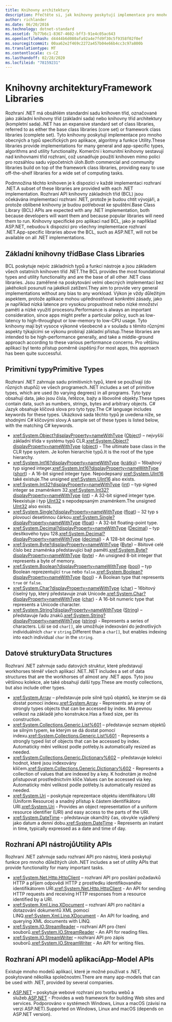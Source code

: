 ```yaml
---
title: Knihovny architektury
description: Přečtěte si, jak knihovny poskytují implementace pro mnoho obecných typů, algoritmů a funkcí, které jsou specifické pro aplikaci.
author: richlander
ms.date: 06/20/2016
ms.technology: dotnet-standard
ms.assetid: 7b77b6c1-8367-4602-bff3-91e4c05ac643
ms.openlocfilehash: d4444b6d080afa92a4e7fd9f30c5f9358f02f0ef
ms.sourcegitcommit: 00aa62e2f469c2272a457b04e66b4cc3c97a800b
ms.translationtype: MT
ms.contentlocale: cs-CZ
ms.lasthandoff: 02/28/2020
ms.locfileid: "78159231"
---
```

# <a name="framework-libraries"></a><span data-ttu-id="b1a66-103">Knihovny architektury</span><span class="sxs-lookup"><span data-stu-id="b1a66-103">Framework Libraries</span></span>

<span data-ttu-id="b1a66-104">Rozhraní .NET má obsáhlém standardní sadu knihoven tříd, označované jako základní knihovny tříd (základní sada) nebo knihovny tříd architektury (kompletní sada).</span><span class="sxs-lookup"><span data-stu-id="b1a66-104">.NET has an expansive standard set of class libraries, referred to as either the base class libraries (core set) or framework class libraries (complete set).</span></span> <span data-ttu-id="b1a66-105">Tyto knihovny poskytují implementace pro mnoho obecných a typů specifických pro aplikace, algoritmy a funkce Utility.</span><span class="sxs-lookup"><span data-stu-id="b1a66-105">These libraries provide implementations for many general and app-specific types, algorithms and utility functionality.</span></span> <span data-ttu-id="b1a66-106">Komerční i komunitní knihovny sestavují nad knihovnami tříd rozhraní, což usnadňuje použití knihoven mimo polici pro rozsáhlou sadu výpočetních úloh.</span><span class="sxs-lookup"><span data-stu-id="b1a66-106">Both commercial and community libraries build on top of the framework class libraries, providing easy to use off-the-shelf libraries for a wide set of computing tasks.</span></span>

<span data-ttu-id="b1a66-107">Podmnožina těchto knihoven je k dispozici v každé implementaci rozhraní .NET.</span><span class="sxs-lookup"><span data-stu-id="b1a66-107">A subset of these libraries are provided with each .NET implementation.</span></span> <span data-ttu-id="b1a66-108">Rozhraní API knihovny základních tříd (BCL) jsou očekávána implementací rozhraní .NET, protože je budou chtít vývojáři, a protože oblíbené knihovny je budou potřebovat ke spuštění.</span><span class="sxs-lookup"><span data-stu-id="b1a66-108">Base Class Library (BCL) APIs are expected with any .NET implementation, both because developers will want them and because popular libraries will need them to run.</span></span> <span data-ttu-id="b1a66-109">Knihovny specifické pro aplikaci nad BCL, jako je například ASP.NET, nebudou k dispozici pro všechny implementace rozhraní .NET.</span><span class="sxs-lookup"><span data-stu-id="b1a66-109">App-specific libraries above the BCL, such as ASP.NET, will not be available on all .NET implementations.</span></span>

## <a name="base-class-libraries"></a><span data-ttu-id="b1a66-110">Základní knihovny tříd</span><span class="sxs-lookup"><span data-stu-id="b1a66-110">Base Class Libraries</span></span>

<span data-ttu-id="b1a66-111">BCL poskytuje nejvíc základních typů a funkcí nástroje a jsou základem všech ostatních knihoven tříd .NET.</span><span class="sxs-lookup"><span data-stu-id="b1a66-111">The BCL provides the most foundational types and utility functionality and are the base of all other .NET class libraries.</span></span> <span data-ttu-id="b1a66-112">Jsou zaměřené na poskytování velmi obecných implementací bez jakéhokoli posunutí na jakékoli zatížení.</span><span class="sxs-lookup"><span data-stu-id="b1a66-112">They aim to provide very general implementations without any bias to any workload.</span></span> <span data-ttu-id="b1a66-113">Výkon je vždy důležitým aspektem, protože aplikace mohou upřednostňovat konkrétní zásady, jako je například nízká latence pro vysokou propustnost nebo nízké množství paměti a nízké využití procesoru.</span><span class="sxs-lookup"><span data-stu-id="b1a66-113">Performance is always an important consideration, since apps might prefer a particular policy, such as low-latency to high-throughput or low-memory to low-CPU usage.</span></span> <span data-ttu-id="b1a66-114">Tyto knihovny mají být vysoce výkonné všeobecně a v souladu s těmito různými aspekty týkajícími se výkonu probírají základní přístup.</span><span class="sxs-lookup"><span data-stu-id="b1a66-114">These libraries are intended to be high-performance generally, and take a middle-ground approach according to these various performance concerns.</span></span> <span data-ttu-id="b1a66-115">Pro většinu aplikací byl tento přístup poměrně úspěšný.</span><span class="sxs-lookup"><span data-stu-id="b1a66-115">For most apps, this approach has been quite successful.</span></span>

## <a name="primitive-types"></a><span data-ttu-id="b1a66-116">Primitivní typy</span><span class="sxs-lookup"><span data-stu-id="b1a66-116">Primitive Types</span></span>

<span data-ttu-id="b1a66-117">Rozhraní .NET zahrnuje sadu primitivních typů, které se používají (do různých stupňů) ve všech programech.</span><span class="sxs-lookup"><span data-stu-id="b1a66-117">.NET includes a set of primitive types, which are used (to varying degrees) in all programs.</span></span> <span data-ttu-id="b1a66-118">Tyto typy obsahují data, jako jsou čísla, řetězce, bajty a libovolné objekty.</span><span class="sxs-lookup"><span data-stu-id="b1a66-118">These types contain data, such as numbers, strings, bytes and arbitrary objects.</span></span> <span data-ttu-id="b1a66-119">C# Jazyk obsahuje klíčová slova pro tyto typy.</span><span class="sxs-lookup"><span data-stu-id="b1a66-119">The C# language includes keywords for these types.</span></span> <span data-ttu-id="b1a66-120">Ukázková sada těchto typů je uvedena níže, se shodnými C# klíčovými slovy.</span><span class="sxs-lookup"><span data-stu-id="b1a66-120">A sample set of these types is listed below, with the matching C# keywords.</span></span>

* <span data-ttu-id="b1a66-121"><xref:System.Object?displayProperty=nameWithType> ([Object](../csharp/language-reference/builtin-types/reference-types.md#the-object-type)) – nejvyšší základní třída v systému typů CLR.</span><span class="sxs-lookup"><span data-stu-id="b1a66-121"><xref:System.Object?displayProperty=nameWithType> ([object](../csharp/language-reference/builtin-types/reference-types.md#the-object-type)) - The ultimate base class in the CLR type system.</span></span> <span data-ttu-id="b1a66-122">Je kořen hierarchie typů.</span><span class="sxs-lookup"><span data-stu-id="b1a66-122">It is the root of the type hierarchy.</span></span>
* <span data-ttu-id="b1a66-123"><xref:System.Int16?displayProperty=nameWithType> ([krátký](../csharp/language-reference/builtin-types/integral-numeric-types.md)) – 16bajtový typ signed integer.</span><span class="sxs-lookup"><span data-stu-id="b1a66-123"><xref:System.Int16?displayProperty=nameWithType> ([short](../csharp/language-reference/builtin-types/integral-numeric-types.md)) - A 16-bit signed integer type.</span></span> <span data-ttu-id="b1a66-124">Nepodepsaný <xref:System.UInt16> také existuje.</span><span class="sxs-lookup"><span data-stu-id="b1a66-124">The unsigned <xref:System.UInt16> also exists.</span></span>
* <span data-ttu-id="b1a66-125"><xref:System.Int32?displayProperty=nameWithType> ([int](../csharp/language-reference/builtin-types/integral-numeric-types.md)) – typ signed integer se znaménkem 32.</span><span class="sxs-lookup"><span data-stu-id="b1a66-125"><xref:System.Int32?displayProperty=nameWithType> ([int](../csharp/language-reference/builtin-types/integral-numeric-types.md)) - A 32-bit signed integer type.</span></span> <span data-ttu-id="b1a66-126">Neexistuje i typ [UInt32](../csharp/language-reference/builtin-types/integral-numeric-types.md) s nepodepsaným znaménkem.</span><span class="sxs-lookup"><span data-stu-id="b1a66-126">The unsigned [UInt32](../csharp/language-reference/builtin-types/integral-numeric-types.md) also exists.</span></span>
* <span data-ttu-id="b1a66-127"><xref:System.Single?displayProperty=nameWithType> ([float](../csharp/language-reference/builtin-types/floating-point-numeric-types.md)) – 32 typ s plovoucí desetinnou čárkou.</span><span class="sxs-lookup"><span data-stu-id="b1a66-127"><xref:System.Single?displayProperty=nameWithType> ([float](../csharp/language-reference/builtin-types/floating-point-numeric-types.md)) - A 32-bit floating-point type.</span></span>
* <span data-ttu-id="b1a66-128"><xref:System.Decimal?displayProperty=nameWithType> ([Decimal](../csharp/language-reference/builtin-types/floating-point-numeric-types.md)) – typ desítkového typu 128.</span><span class="sxs-lookup"><span data-stu-id="b1a66-128"><xref:System.Decimal?displayProperty=nameWithType> ([decimal](../csharp/language-reference/builtin-types/floating-point-numeric-types.md)) - A 128-bit decimal type.</span></span>
* <span data-ttu-id="b1a66-129"><xref:System.Byte?displayProperty=nameWithType> ([Byte](../csharp/language-reference/builtin-types/integral-numeric-types.md)) – 8bitové celé číslo bez znaménka představující bajt paměti.</span><span class="sxs-lookup"><span data-stu-id="b1a66-129"><xref:System.Byte?displayProperty=nameWithType> ([byte](../csharp/language-reference/builtin-types/integral-numeric-types.md)) - An unsigned 8-bit integer that represents a byte of memory.</span></span>
* <span data-ttu-id="b1a66-130"><xref:System.Boolean?displayProperty=nameWithType> ([bool](../csharp/language-reference/builtin-types/bool.md)) – typ Boolean reprezentující `true` nebo `false`.</span><span class="sxs-lookup"><span data-stu-id="b1a66-130"><xref:System.Boolean?displayProperty=nameWithType> ([bool](../csharp/language-reference/builtin-types/bool.md)) - A Boolean type that represents `true` or `false`.</span></span>
* <span data-ttu-id="b1a66-131"><xref:System.Char?displayProperty=nameWithType> ([char](../csharp/language-reference/builtin-types/char.md)) – 16bitový číselný typ, který představuje znak Unicode.</span><span class="sxs-lookup"><span data-stu-id="b1a66-131"><xref:System.Char?displayProperty=nameWithType> ([char](../csharp/language-reference/builtin-types/char.md)) - A 16-bit numeric type that represents a Unicode character.</span></span>
* <span data-ttu-id="b1a66-132"><xref:System.String?displayProperty=nameWithType> ([String](../csharp/language-reference/builtin-types/reference-types.md#the-string-type)) – představuje řadu znaků.</span><span class="sxs-lookup"><span data-stu-id="b1a66-132"><xref:System.String?displayProperty=nameWithType> ([string](../csharp/language-reference/builtin-types/reference-types.md#the-string-type)) - Represents a series of characters.</span></span> <span data-ttu-id="b1a66-133">Liší se od `char[]`, ale umožňuje indexování do jednotlivých individuálních `char` v `string`.</span><span class="sxs-lookup"><span data-stu-id="b1a66-133">Different than a `char[]`, but enables indexing into each individual `char` in the `string`.</span></span>

## <a name="data-structures"></a><span data-ttu-id="b1a66-134">Datové struktury</span><span class="sxs-lookup"><span data-stu-id="b1a66-134">Data Structures</span></span>

<span data-ttu-id="b1a66-135">Rozhraní .NET zahrnuje sadu datových struktur, které představují workhorses téměř všech aplikací .NET.</span><span class="sxs-lookup"><span data-stu-id="b1a66-135">.NET includes a set of data structures that are the workhorses of almost any .NET apps.</span></span> <span data-ttu-id="b1a66-136">Tyto jsou většinou kolekce, ale také obsahují další typy.</span><span class="sxs-lookup"><span data-stu-id="b1a66-136">These are mostly collections, but also include other types.</span></span>

* <span data-ttu-id="b1a66-137"><xref:System.Array> – představuje pole silně typů objektů, ke kterým se dá dostat pomocí indexu.</span><span class="sxs-lookup"><span data-stu-id="b1a66-137"><xref:System.Array> - Represents an array of strongly types objects that can be accessed by index.</span></span> <span data-ttu-id="b1a66-138">Má pevnou velikost na základě jeho konstrukce.</span><span class="sxs-lookup"><span data-stu-id="b1a66-138">Has a fixed size, per its construction.</span></span>
* <span data-ttu-id="b1a66-139"><xref:System.Collections.Generic.List%601> – představuje seznam objektů se silným typem, ke kterým se dá dostat pomocí indexu.</span><span class="sxs-lookup"><span data-stu-id="b1a66-139"><xref:System.Collections.Generic.List%601> - Represents a strongly typed list of objects that can be accessed by index.</span></span> <span data-ttu-id="b1a66-140">Automaticky mění velikost podle potřeby.</span><span class="sxs-lookup"><span data-stu-id="b1a66-140">Is automatically resized as needed.</span></span>
* <span data-ttu-id="b1a66-141"><xref:System.Collections.Generic.Dictionary%602> – představuje kolekci hodnot, které jsou indexovány klíčem.</span><span class="sxs-lookup"><span data-stu-id="b1a66-141"><xref:System.Collections.Generic.Dictionary%602> - Represents a collection of values that are indexed by a key.</span></span> <span data-ttu-id="b1a66-142">K hodnotám je možné přistupovat prostřednictvím klíče.</span><span class="sxs-lookup"><span data-stu-id="b1a66-142">Values can be accessed via key.</span></span> <span data-ttu-id="b1a66-143">Automaticky mění velikost podle potřeby.</span><span class="sxs-lookup"><span data-stu-id="b1a66-143">Is automatically resized as needed.</span></span>
* <span data-ttu-id="b1a66-144"><xref:System.Uri> – poskytuje reprezentace objektu identifikátoru URI (Uniform Resource) a snadný přístup k částem identifikátoru URI.</span><span class="sxs-lookup"><span data-stu-id="b1a66-144"><xref:System.Uri> - Provides an object representation of a uniform resource identifier (URI) and easy access to the parts of the URI.</span></span>
* <span data-ttu-id="b1a66-145"><xref:System.DateTime> – představuje okamžitý čas, obvykle vyjádřený jako datum a denní dobu.</span><span class="sxs-lookup"><span data-stu-id="b1a66-145"><xref:System.DateTime> - Represents an instant in time, typically expressed as a date and time of day.</span></span>

## <a name="utility-apis"></a><span data-ttu-id="b1a66-146">Rozhraní API nástrojů</span><span class="sxs-lookup"><span data-stu-id="b1a66-146">Utility APIs</span></span>

<span data-ttu-id="b1a66-147">Rozhraní .NET zahrnuje sadu rozhraní API pro nástroj, která poskytují funkce pro mnoho důležitých úloh.</span><span class="sxs-lookup"><span data-stu-id="b1a66-147">.NET includes a set of utility APIs that provide functionality for many important tasks.</span></span>

* <span data-ttu-id="b1a66-148"><xref:System.Net.Http.HttpClient> – rozhraní API pro posílání požadavků HTTP a příjem odpovědí HTTP z prostředku identifikovaného identifikátorem URI.</span><span class="sxs-lookup"><span data-stu-id="b1a66-148"><xref:System.Net.Http.HttpClient> - An API for sending HTTP requests and receiving HTTP responses from a resource identified by a URI.</span></span>
* <span data-ttu-id="b1a66-149"><xref:System.Xml.Linq.XDocument> – rozhraní API pro načítání a dotazování dokumentů XML pomocí LINQ.</span><span class="sxs-lookup"><span data-stu-id="b1a66-149"><xref:System.Xml.Linq.XDocument> - An API for loading, and querying XML documents with LINQ.</span></span>
* <span data-ttu-id="b1a66-150"><xref:System.IO.StreamReader> – rozhraní API pro čtení souborů.</span><span class="sxs-lookup"><span data-stu-id="b1a66-150"><xref:System.IO.StreamReader> - An API for reading files.</span></span>
* <span data-ttu-id="b1a66-151"><xref:System.IO.StreamWriter> – rozhraní API pro zápis souborů.</span><span class="sxs-lookup"><span data-stu-id="b1a66-151"><xref:System.IO.StreamWriter> - An API for writing files.</span></span>

## <a name="app-model-apis"></a><span data-ttu-id="b1a66-152">Rozhraní API modelů aplikací</span><span class="sxs-lookup"><span data-stu-id="b1a66-152">App-Model APIs</span></span>

<span data-ttu-id="b1a66-153">Existuje mnoho modelů aplikací, které je možné používat s .NET, poskytované několika společnostmi.</span><span class="sxs-lookup"><span data-stu-id="b1a66-153">There are many app-models that can be used with .NET, provided by several companies.</span></span>

* <span data-ttu-id="b1a66-154">[ASP.NET](https://www.asp.net) – poskytuje webové rozhraní pro tvorbu webů a služeb.</span><span class="sxs-lookup"><span data-stu-id="b1a66-154">[ASP.NET](https://www.asp.net) - Provides a web framework for building Web sites and services.</span></span> <span data-ttu-id="b1a66-155">Podporováno v systémech Windows, Linux a macOS (závisí na verzi ASP.NET).</span><span class="sxs-lookup"><span data-stu-id="b1a66-155">Supported on Windows, Linux and macOS (depends on ASP.NET version).</span></span>
